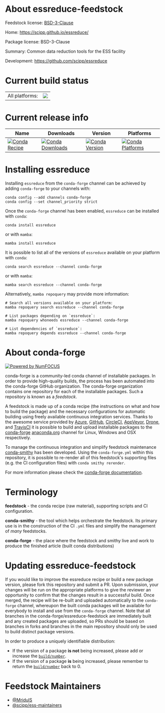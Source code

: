 About essreduce-feedstock
=========================

Feedstock license: [BSD-3-Clause](https://github.com/conda-forge/essreduce-feedstock/blob/main/LICENSE.txt)

Home: https://scipp.github.io/essreduce/

Package license: BSD-3-Clause

Summary: Common data reduction tools for the ESS facility

Development: https://github.com/scipp/essreduce

Current build status
====================


<table><tr><td>All platforms:</td>
    <td>
      <a href="https://dev.azure.com/conda-forge/feedstock-builds/_build/latest?definitionId=26240&branchName=main">
        <img src="https://dev.azure.com/conda-forge/feedstock-builds/_apis/build/status/essreduce-feedstock?branchName=main">
      </a>
    </td>
  </tr>
</table>

Current release info
====================

| Name | Downloads | Version | Platforms |
| --- | --- | --- | --- |
| [![Conda Recipe](https://img.shields.io/badge/recipe-essreduce-green.svg)](https://anaconda.org/conda-forge/essreduce) | [![Conda Downloads](https://img.shields.io/conda/dn/conda-forge/essreduce.svg)](https://anaconda.org/conda-forge/essreduce) | [![Conda Version](https://img.shields.io/conda/vn/conda-forge/essreduce.svg)](https://anaconda.org/conda-forge/essreduce) | [![Conda Platforms](https://img.shields.io/conda/pn/conda-forge/essreduce.svg)](https://anaconda.org/conda-forge/essreduce) |

Installing essreduce
====================

Installing `essreduce` from the `conda-forge` channel can be achieved by adding `conda-forge` to your channels with:

```
conda config --add channels conda-forge
conda config --set channel_priority strict
```

Once the `conda-forge` channel has been enabled, `essreduce` can be installed with `conda`:

```
conda install essreduce
```

or with `mamba`:

```
mamba install essreduce
```

It is possible to list all of the versions of `essreduce` available on your platform with `conda`:

```
conda search essreduce --channel conda-forge
```

or with `mamba`:

```
mamba search essreduce --channel conda-forge
```

Alternatively, `mamba repoquery` may provide more information:

```
# Search all versions available on your platform:
mamba repoquery search essreduce --channel conda-forge

# List packages depending on `essreduce`:
mamba repoquery whoneeds essreduce --channel conda-forge

# List dependencies of `essreduce`:
mamba repoquery depends essreduce --channel conda-forge
```


About conda-forge
=================

[![Powered by
NumFOCUS](https://img.shields.io/badge/powered%20by-NumFOCUS-orange.svg?style=flat&colorA=E1523D&colorB=007D8A)](https://numfocus.org)

conda-forge is a community-led conda channel of installable packages.
In order to provide high-quality builds, the process has been automated into the
conda-forge GitHub organization. The conda-forge organization contains one repository
for each of the installable packages. Such a repository is known as a *feedstock*.

A feedstock is made up of a conda recipe (the instructions on what and how to build
the package) and the necessary configurations for automatic building using freely
available continuous integration services. Thanks to the awesome service provided by
[Azure](https://azure.microsoft.com/en-us/services/devops/), [GitHub](https://github.com/),
[CircleCI](https://circleci.com/), [AppVeyor](https://www.appveyor.com/),
[Drone](https://cloud.drone.io/welcome), and [TravisCI](https://travis-ci.com/)
it is possible to build and upload installable packages to the
[conda-forge](https://anaconda.org/conda-forge) [anaconda.org](https://anaconda.org/)
channel for Linux, Windows and OSX respectively.

To manage the continuous integration and simplify feedstock maintenance
[conda-smithy](https://github.com/conda-forge/conda-smithy) has been developed.
Using the ``conda-forge.yml`` within this repository, it is possible to re-render all of
this feedstock's supporting files (e.g. the CI configuration files) with ``conda smithy rerender``.

For more information please check the [conda-forge documentation](https://conda-forge.org/docs/).

Terminology
===========

**feedstock** - the conda recipe (raw material), supporting scripts and CI configuration.

**conda-smithy** - the tool which helps orchestrate the feedstock.
                   Its primary use is in the construction of the CI ``.yml`` files
                   and simplify the management of *many* feedstocks.

**conda-forge** - the place where the feedstock and smithy live and work to
                  produce the finished article (built conda distributions)


Updating essreduce-feedstock
============================

If you would like to improve the essreduce recipe or build a new
package version, please fork this repository and submit a PR. Upon submission,
your changes will be run on the appropriate platforms to give the reviewer an
opportunity to confirm that the changes result in a successful build. Once
merged, the recipe will be re-built and uploaded automatically to the
`conda-forge` channel, whereupon the built conda packages will be available for
everybody to install and use from the `conda-forge` channel.
Note that all branches in the conda-forge/essreduce-feedstock are
immediately built and any created packages are uploaded, so PRs should be based
on branches in forks and branches in the main repository should only be used to
build distinct package versions.

In order to produce a uniquely identifiable distribution:
 * If the version of a package **is not** being increased, please add or increase
   the [``build/number``](https://docs.conda.io/projects/conda-build/en/latest/resources/define-metadata.html#build-number-and-string).
 * If the version of a package **is** being increased, please remember to return
   the [``build/number``](https://docs.conda.io/projects/conda-build/en/latest/resources/define-metadata.html#build-number-and-string)
   back to 0.

Feedstock Maintainers
=====================

* [@MridulS](https://github.com/MridulS/)
* [@scipp/ess-maintainers](https://github.com/orgs/scipp/teams/ess-maintainers/)

